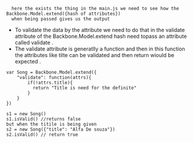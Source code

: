 ```
  here the exists the thing in the main.js we need to see how the Backbone.Model.extend({hash of attributes})
  when being passed gives us the output
```
- To validate the data by the attribute we need to do that in the validate attribute of the Backbone.Model.extend hash need topass an attribute called validate .
- The validate attribute is generatlly a function and then in this function the attributes like tilte can be validated and then return wiould be expected .
```
var Song = Backbone.Model.extend({
    "validate": function(attrs){
        if(!attrs.title){
          return "Title is need for the definite"  
        }
    }
})

s1 = new Song()
s1.isValid() //returns false
but when the titile is being given 
s2 = new Song({"title": "Alfa De souza"})
s2.isValid() // return true

```


